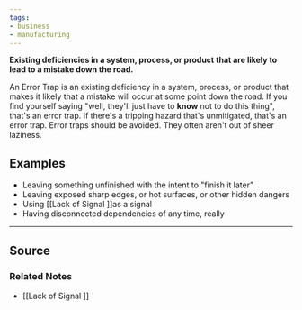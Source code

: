 ```yaml
---
tags:
- business
- manufacturing
---
```

**Existing deficiencies in a system, process, or product that are likely to lead to a mistake down the road.**

An Error Trap is an existing deficiency in a system, process, or product that makes it likely that a mistake will occur at some point down the road. If you find yourself saying "well, they'll just have to **know** not to do this thing", that's an error trap. If there's a tripping hazard that's unmitigated, that's an error trap. Error traps should be avoided. They often aren't out of sheer laziness.

## Examples

- Leaving something unfinished with the intent to "finish it later"
- Leaving exposed sharp edges, or hot surfaces, or other hidden dangers
- Using [[Lack of Signal ]]as a signal
- Having disconnected dependencies of any time, really

---

## Source


### Related Notes
- [[Lack of Signal ]]